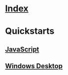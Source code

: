 # [Index](index.md)
# Quickstarts
## [JavaScript](quickstarts/active-directory-javascriptspa.md)
## [Windows Desktop](quickstarts/active-directory-windesktop.md)
